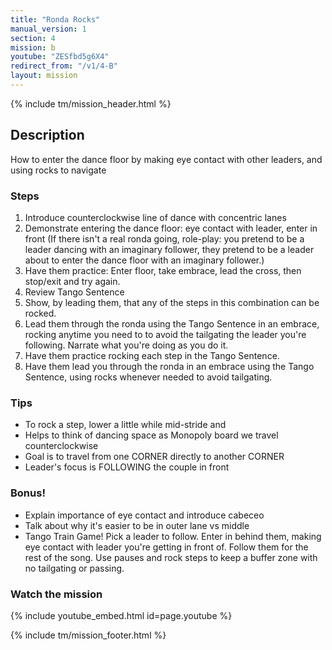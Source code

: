 ```yaml
---
title: "Ronda Rocks"
manual_version: 1
section: 4
mission: b
youtube: "ZESfbd5g6X4"
redirect_from: "/v1/4-B"
layout: mission
---
```


{% include tm/mission_header.html %}

## Description

How to enter the dance floor by making eye contact with other leaders, and using rocks to navigate

### Steps

1. Introduce counterclockwise line of dance with concentric lanes
2. Demonstrate entering the dance floor: eye contact with leader, enter in front
(If there isn't a real ronda going, role-play: you pretend to be a leader dancing with an imaginary follower, they pretend to be a leader about to enter the dance floor with an imaginary follower.)
3. Have them practice: Enter floor, take embrace, lead the cross, then stop/exit and try again. 
4. Review Tango Sentence
5. Show, by leading them, that any of the steps in this combination can be rocked. 
6. Lead them through the ronda using the Tango Sentence in an embrace, rocking anytime you need to to avoid the tailgating the leader you're following. Narrate what you're doing as you do it. 
7. Have them practice rocking each step in the Tango Sentence. 
8. Have them lead you through the ronda in an embrace using the Tango Sentence, using rocks whenever needed to avoid tailgating.  

### Tips

* To rock a step, lower a little while mid-stride and 
* Helps to think of dancing space as Monopoly board we travel counterclockwise
* Goal is to travel from one CORNER directly to another CORNER
* Leader's focus is FOLLOWING the couple in front

### Bonus! 

* Explain importance of eye contact and introduce cabeceo
* Talk about why it's easier to be in outer lane vs middle 
* Tango Train Game! Pick a leader to follow. Enter in behind them, making eye contact with leader you're getting in front of. Follow them for the rest of the song. Use pauses and rock steps to keep a buffer zone with no tailgating or passing. 

### Watch the mission

{% include youtube_embed.html id=page.youtube %}

{% include tm/mission_footer.html %}
